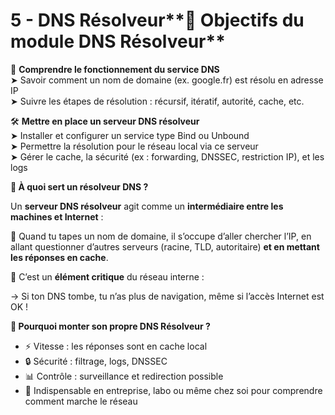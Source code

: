 # 5 - DNS Résolveur**🧠 Objectifs du module DNS Résolveur**

🧩 **Comprendre le fonctionnement du service DNS**  
➤ Savoir comment un nom de domaine (ex. google.fr) est résolu en adresse IP  
➤ Suivre les étapes de résolution : récursif, itératif, autorité, cache, etc.



🛠️ **Mettre en place un serveur DNS résolveur**  
➤ Installer et configurer un service type Bind ou Unbound  
➤ Permettre la résolution pour le réseau local via ce serveur  
➤ Gérer le cache, la sécurité (ex : forwarding, DNSSEC, restriction IP), et les logs



**🧭 À quoi sert un résolveur DNS ?**

Un **serveur DNS résolveur** agit comme un **intermédiaire entre les machines et Internet** :

💬 Quand tu tapes un nom de domaine, il s’occupe d’aller chercher l’IP, en allant questionner d’autres serveurs (racine, TLD, autoritaire) **et en mettant les réponses en cache**.

🧱 C’est un **élément critique** du réseau interne :

→ Si ton DNS tombe, tu n’as plus de navigation, même si l’accès Internet est OK !



**🔧 Pourquoi monter son propre DNS Résolveur ?**

- ⚡ Vitesse : les réponses sont en cache local
- 🔒 Sécurité : filtrage, logs, DNSSEC
- 📊 Contrôle : surveillance et redirection possible
- 🧰 Indispensable en entreprise, labo ou même chez soi pour comprendre comment marche le réseau
